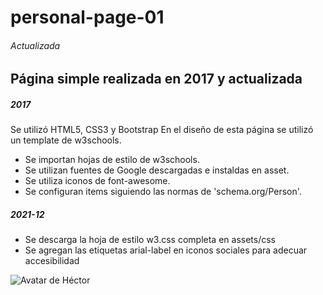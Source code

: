 # personal-page-01
###### Actualizada
## Página simple realizada en 2017 y actualizada
##### 2017
Se utilizó HTML5, CSS3 y Bootstrap
En el diseño de esta página se utilizó un template de w3schools.
- Se importan hojas de estilo de w3schools.
- Se utilizan fuentes de Google descargadas e instaldas en asset.
- Se utiliza iconos de font-awesome.
- Se configuran items siguiendo las normas de 'schema.org/Person'.

##### 2021-12
- Se descarga la hoja de estilo w3.css completa en assets/css
- Se agregan las etiquetas arial-label en iconos sociales para adecuar accesibilidad

![Avatar de Héctor](https://en.gravatar.com/userimage/146115819/41a333edd75fea5257a0a684c76cf977.png)
